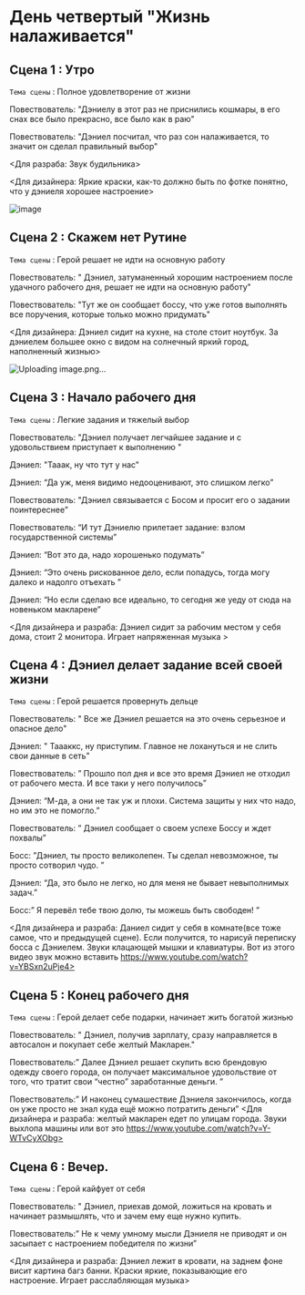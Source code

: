 # День четвертый "Жизнь налаживается"

## Сцена 1 : Утро
`Тема сцены` : Полное удовлетворение от жизни

Повествователь: "Дэниелу в этот раз не приснились кошмары, в его снах все было прекрасно, все было как в раю"

Повествователь: "Дэниел посчитал, что раз сон налаживается, то значит он сделал правильный выбор"

<Для разраба: Звук будильника>

<Для дизайнера: Яркие краски, как-то должно быть по фотке понятно, что у дэниеля хорошее настроение>

![image](https://github.com/Yarik7Fedorov/NovellaUrfu/assets/150283668/6d6dc873-2843-4d5d-b3d5-a296c74da8e7)


## Сцена 2 :   Скажем нет Рутине

`Тема сцены` : Герой решает не идти на основную работу

Повествователь: " Дэниел, затуманенный хорошим настроением после удачного рабочего дня, решает не идти на основную работу"

Повествователь: "Тут же он сообщает боссу, что уже готов выполнять все поручения, которые только можно придумать"

<Для дизайнера: Дэниел сидит на кухне, на столе стоит ноутбук. За дэниелем большее окно с видом на солнечный яркий город, наполненный жизнью>

![Uploading image.png…]()

## Сцена 3 : Начало рабочего дня

`Тема сцены` : Легкие задания и тяжелый выбор

Повествователь: "Дэниел получает легчайшее задание и с удовольствием приступает к выполнению "

Дэниел: "Тааак, ну что тут у нас"

Дэниел: “Да уж, меня видимо недооценивают, это слишком легко”

Повествователь: "Дэниел связывается с Босом и просит его о задании поинтереснее"

Повествователь: “И тут Дэниелю прилетает задание: взлом государственной системы”

Дэниел: “Вот это да, надо хорошенько подумать”

Дэниел: “Это очень рискованное дело, если попадусь, тогда могу далеко и надолго отъехать ”

Дэниел: “Но если сделаю все идеально, то сегодня же уеду от сюда на новеньком макларене”

<Для дизайнера и разраба: Дэниел сидит за рабочим местом у себя дома, стоит 2 монитора. Играет напряженная музыка >

## Сцена 4 : Дэниел делает задание всей своей жизни

`Тема сцены` : Герой решается провернуть дельце

Повествователь: " Все же Дэниел решается на это очень серьезное и опасное дело"

Дэниел: " Таааккс, ну приступим. Главное не лохануться и не слить свои данные в сеть"

Повествователь: ” Прошло пол дня и все это время Дэниел не отходил от рабочего места. И все таки у него получилось”

Дэниел: “М-да, а они не так уж и плохи. Система защиты у них что надо, но им это не помогло.”

Повествователь: ” Дэниел сообщает о своем успехе Боссу и ждет похвалы”

Босс: ”Дэниел, ты просто великолепен. Ты сделал невозможное, ты просто сотворил чудо. ”

Дэниел: “Да, это было не легко, но для меня не бывает невыполнимых задач.”

Босс:” Я перевёл тебе твою долю, ты можешь быть свободен! ”

<Для дизайнера и разраба: Даниел сидит у себя в комнате(все тоже самое, что и предыдущей сцене). Если получится, то нарисуй переписку босса с Дэниелем. Звуки клацающей мышки и клавиатуры. Вот из этого видео звук можно вставить https://www.youtube.com/watch?v=YBSxn2uPje4>

## Сцена 5 : Конец рабочего дня

`Тема сцены` : Герой делает себе подарки, начинает жить богатой жизнью

Повествователь: " Дэниел, получив зарплату, сразу направляется в автосалон и покупает себе желтый Макларен."

Повествователь:” Далее Дэниел решает скупить всю брендовую одежду своего города, он получает максимальное удовольствие от того, что тратит свои “честно” заработанные деньги. ”

Повествователь:” И наконец сумашествие Дэниеля закончилось, когда он уже просто не знал куда ещё можно потратить деньги”
<Для дизайнера и разраба: желтый макларен едет по улицам города. Звуки выхлопа машины или вот это https://www.youtube.com/watch?v=Y-WTvCyXObg>

## Сцена 6 : Вечер. 

`Тема сцены` : Герой кайфует от себя

Повествователь: " Дэниел, приехав домой, ложиться на кровать и начинает размышлять, что и зачем ему еще нужно купить.

Повествователь:” Не к чему умному мысли Дэниеля не приводят и он засыпает с настроением победителя по жизни”

<Для дизайнера и разраба: Дэниел лежит в кровати, на заднем фоне висит картина багз банни. Краски яркие, показывающие его настроение. Играет расслабляющая музыка>

